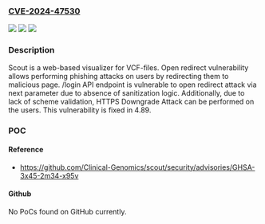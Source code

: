 ### [CVE-2024-47530](https://cve.mitre.org/cgi-bin/cvename.cgi?name=CVE-2024-47530)
![](https://img.shields.io/static/v1?label=Product&message=scout&color=blue)
![](https://img.shields.io/static/v1?label=Version&message=%3D%20%3C%204.89%20&color=brighgreen)
![](https://img.shields.io/static/v1?label=Vulnerability&message=CWE-601%3A%20URL%20Redirection%20to%20Untrusted%20Site%20('Open%20Redirect')&color=brighgreen)

### Description

Scout is a web-based visualizer for VCF-files. Open redirect vulnerability allows performing phishing attacks on users by redirecting them to malicious page. /login API endpoint is vulnerable to open redirect attack via next parameter due to absence of sanitization logic. Additionally, due to lack of scheme validation, HTTPS Downgrade Attack can be performed on the users. This vulnerability is fixed in 4.89.

### POC

#### Reference
- https://github.com/Clinical-Genomics/scout/security/advisories/GHSA-3x45-2m34-x95v

#### Github
No PoCs found on GitHub currently.

